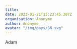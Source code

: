 ```yaml
---
title: 
date: 2023-01-21T13:23:45.387Z
organisation: Anonyme 
author: Anonyme 
avatar: "/img/pays/SN.svg"
---
```


Adam 
